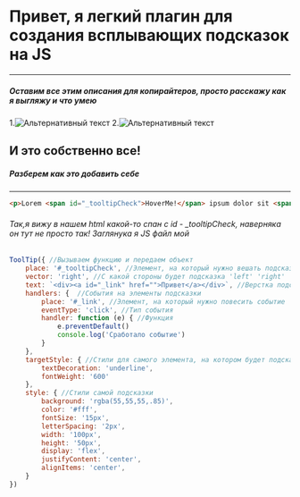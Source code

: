 Привет, я легкий плагин для создания всплывающих подсказок на JS
=====================
***
##### Оставим все этим описания для копирайтеров, просто расскажу как я выгляжу и что умею
[hoverOut]: https://i.imgur.com/O0T0yu7.png
[hoverIn]: https://i.imgur.com/EVD9TZU.gif
1.![Альтернативный текст][hoverOut]
2.![Альтернативный текст][hoverIn]



## И это собственно все!
##### Разберем как это добавить себе
-----------------------------------
```html
<p>Lorem <span id="_tooltipCheck">HoverMe!</span> ipsum dolor sit <span id="tooltip">Привет</span>, consectetur adipisicing <span id="tooltip2">Еще привет</span>. Lorem ipsum dolor sit amet, consectetur adipisicing elit. Libero, odit.  perspiciatis quod tempore?</p>
```

###### Так,я вижу в нашем html какой-то спан с id - _tooltipCheck, наверняка он тут не просто так! Заглянука я JS файл мой

```js
ToolTip({ //Вызываем функцию и передаем объект
    place: '#_tooltipCheck', //Элемент, на который нужно вешать подсказку
    vector: 'right', //С какой стороны будет подсказка 'left' 'right' 'top' 'bottom'
    text: `<div><a id="_link" href="">Привет</a></div>`, //Верстка подсказки, можно использовать просто текст
    handlers: {  //События на элементы подсказки
        place: '#_link', //Элемент, на который нужно повесить событие
        eventType: 'click', //Тип события
        handler: function (e) { //Функция
            e.preventDefault()
            console.log('Сработало событие')
        }
    },
    targetStyle: { //Стили для самого элемента, на котором будет подсказка
        textDecoration: 'underline',
        fontWeight: '600'
    },
    style: { //Стили самой подсказки
        background: 'rgba(55,55,55,.85)',
        color: '#fff',
        fontSize: '15px',
        letterSpacing: '2px',
        width: '100px',
        height: '50px',
        display: 'flex',
        justifyContent: 'center',
        alignItems: 'center',
    }
})

```


